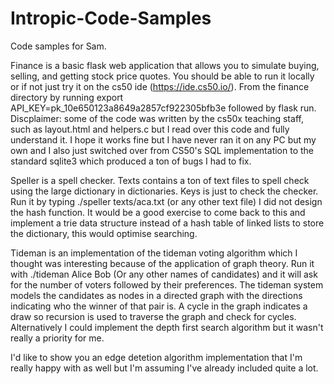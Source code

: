 # Intropic-Code-Samples
Code samples for Sam.

Finance is a basic flask web application that allows you to simulate buying, selling, and getting stock price quotes. You should be able to run it locally or if not just try it on the cs50 ide (https://ide.cs50.io/). From the finance directory by running export API_KEY=pk_10e650123a8649a2857cf922305bfb3e  followed by flask run. Discplaimer: some of the code was written by the cs50x teaching staff, such as layout.html and helpers.c but I read over this code and fully understand it. I hope it works fine but I have never ran it on any PC but my own and I also just switched over from CS50's SQL implementation to the standard sqlite3 which produced a ton of bugs I had to fix.

Speller is a spell checker. Texts contains a ton of text files to spell check using the large dictionary in dictionaries. Keys is just to check the checker. Run it by typing ./speller texts/aca.txt (or any other text file) I did not design the hash function. It would be a good exercise to come back to this and implement a trie data structure instead of a hash table of linked lists to store the dictionary, this would optimise searching.

Tideman is an implementation of the tideman voting algorithm which I thought was interesting because of the application of graph theory. Run it with ./tideman Alice Bob (Or any other names of candidates) and it will ask for the number of voters followed by their preferences. The tideman system models the candidates as nodes in a directed graph with the directions indicating who the winner of that pair is. A cycle in the graph indicates a draw so recursion is used to traverse the graph and check for cycles. Alternatively I could implement the depth first search algorithm but it wasn't really a priority for me.

I'd like to show you an edge detetion algorithm implementation that I'm really happy with as well but I'm assuming I've already included quite a lot.
